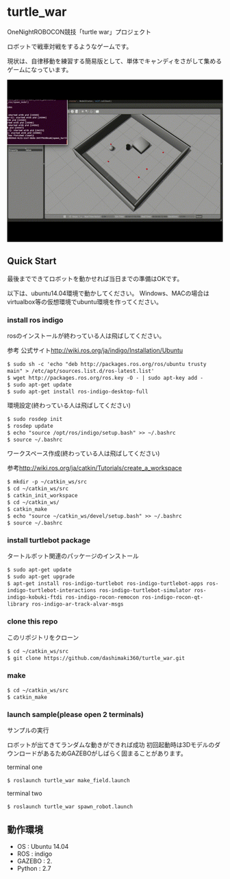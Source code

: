 # turtle_war
OneNightROBOCON競技「turtle war」プロジェクト

ロボットで戦車対戦をするようなゲームです。

現状は、自律移動を練習する簡易版として、単体でキャンディをさがして集めるゲームになっています。

![demo](turtle_war_demo.gif)

## Quick Start
最後までできてロボットを動かせれば当日までの準備はOKです。

以下は、ubuntu14.04環境で動かしてください。
Windows、MACの場合はvirtualbox等の仮想環境でubuntu環境を作ってください。

### install ros indigo
rosのインストールが終わっている人は飛ばしてください。

参考  公式サイト<http://wiki.ros.org/ja/indigo/Installation/Ubuntu>
```
$ sudo sh -c 'echo "deb http://packages.ros.org/ros/ubuntu trusty main" > /etc/apt/sources.list.d/ros-latest.list'
$ wget http://packages.ros.org/ros.key -O - | sudo apt-key add -
$ sudo apt-get update
$ sudo apt-get install ros-indigo-desktop-full
```
環境設定(終わっている人は飛ばしてください)
```
$ sudo rosdep init
$ rosdep update
$ echo "source /opt/ros/indigo/setup.bash" >> ~/.bashrc
$ source ~/.bashrc
```
ワークスペース作成(終わっている人は飛ばしてください)

参考<http://wiki.ros.org/ja/catkin/Tutorials/create_a_workspace>
```
$ mkdir -p ~/catkin_ws/src
$ cd ~/catkin_ws/src
$ catkin_init_workspace
$ cd ~/catkin_ws/
$ catkin_make
$ echo "source ~/catkin_ws/devel/setup.bash" >> ~/.bashrc
$ source ~/.bashrc
```


### install turtlebot package
タートルボット関連のパッケージのインストール

```
$ sudo apt-get update
$ sudo apt-get upgrade
$ apt-get install ros-indigo-turtlebot ros-indigo-turtlebot-apps ros-indigo-turtlebot-interactions ros-indigo-turtlebot-simulator ros-indigo-kobuki-ftdi ros-indigo-rocon-remocon ros-indigo-rocon-qt-library ros-indigo-ar-track-alvar-msgs
```

### clone this repo
このリポジトリをクローン

```
$ cd ~/catkin_ws/src
$ git clone https://github.com/dashimaki360/turtle_war.git
```

### make
```
$ cd ~/catkin_ws/src
$ catkin_make
```

### launch sample(please open 2 terminals)
サンプルの実行

ロボットが出てきてランダムな動きができれば成功
初回起動時は3DモデルのダウンロードがあるためGAZEBOがしばらく固まることがあります。

terminal one
```
$ roslaunch turtle_war make_field.launch
```

terminal two
```
$ roslaunch turtle_war spawn_robot.launch
```

## 動作環境
- OS  : Ubuntu 14.04
- ROS : indigo
- GAZEBO : 2.
- Python : 2.7


